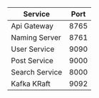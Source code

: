 | Service | Port |
|----------|----------|
| Api Gateway | 8765   |
| Naming Server  | 8761  |
| User Service | 9090  |
| Post Service | 9000 |
| Search Service | 8000 |
| Kafka KRaft | 9092 |

